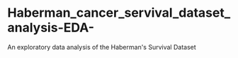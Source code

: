 # Haberman_cancer_servival_dataset_analysis-EDA-
An exploratory data analysis of the Haberman's Survival Dataset 
